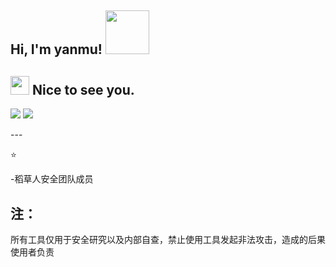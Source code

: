 <h2> Hi, I'm yanmu! <img src="https://media.giphy.com/media/IfsByYYHyNlnINT46g/giphy.gif" width="70"></h2>

<h2><img src="https://emojis.slackmojis.com/emojis/images/1495224255/2288/christmas_parrot.gif?1495224255" width="30"/> Nice to see you.</h2>
<p>
  <img src="https://github-readme-stats.mrdulin.vercel.app/api?username=YanMu2020&show_icons=true&hide_border=true&hide=prs&theme=buefy">
  <img src="https://github-readme-stats.vercel.app/api/top-langs/?username=YanMu2020&layout=compact&hide_border=true&theme=buefy&show_icons=true">
</p>
  
</div>
---

⭐️ 

-稻草人安全团队成员

## 注：

所有工具仅用于安全研究以及内部自查，禁止使用工具发起非法攻击，造成的后果使用者负责
